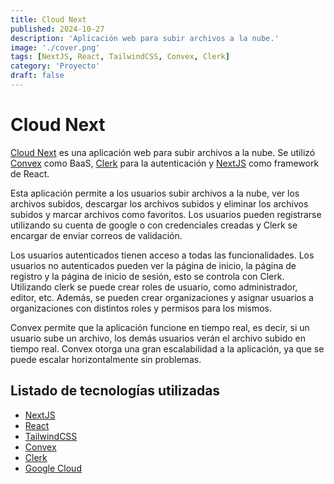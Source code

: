 ```yaml
---
title: Cloud Next
published: 2024-10-27
description: 'Aplicación web para subir archivos a la nube.'
image: './cover.png'
tags: [NextJS, React, TailwindCSS, Convex, Clerk]
category: 'Proyecto'
draft: false
---
```


# Cloud Next

[Cloud Next](https://cloudnext-app.tecg/) es una aplicación web para subir archivos a la nube. Se utilizó [Convex](https://docs.convex.dev/home) como BaaS, [Clerk](https://www.convex.dev/) para la autenticación y [NextJS](https://nextjs.org/) como framework de React.

Esta aplicación permite a los usuarios subir archivos a la nube, ver los archivos subidos, descargar los archivos subidos y eliminar los archivos subidos y  marcar archivos como favoritos. Los usuarios pueden registrarse utilizando su cuenta de google o con credenciales creadas y Clerk se encargar de enviar correos de validación.

Los usuarios autenticados tienen acceso a todas las funcionalidades. Los usuarios no autenticados pueden ver la página de inicio, la página de registro y la página de inicio de sesión, esto se controla con Clerk. Utilizando clerk se puede crear roles de usuario, como administrador, editor, etc. Además, se pueden crear organizaciones y asignar usuarios a organizaciones con distintos roles y permisos para los mismos.

Convex permite que la aplicación funcione en tiempo real, es decir, si un usuario sube un archivo, los demás usuarios verán el archivo subido en tiempo real. Convex otorga una gran escalabilidad a la aplicación, ya que se puede escalar horizontalmente sin problemas.

## Listado de tecnologías utilizadas

- [NextJS](https://nextjs.org/)
- [React](https://reactjs.org/)
- [TailwindCSS](https://tailwindcss.com)
- [Convex](https://docs.convex.dev/home)
- [Clerk](https://www.convex.dev/)
- [Google Cloud](https://cloud.google.com/)
